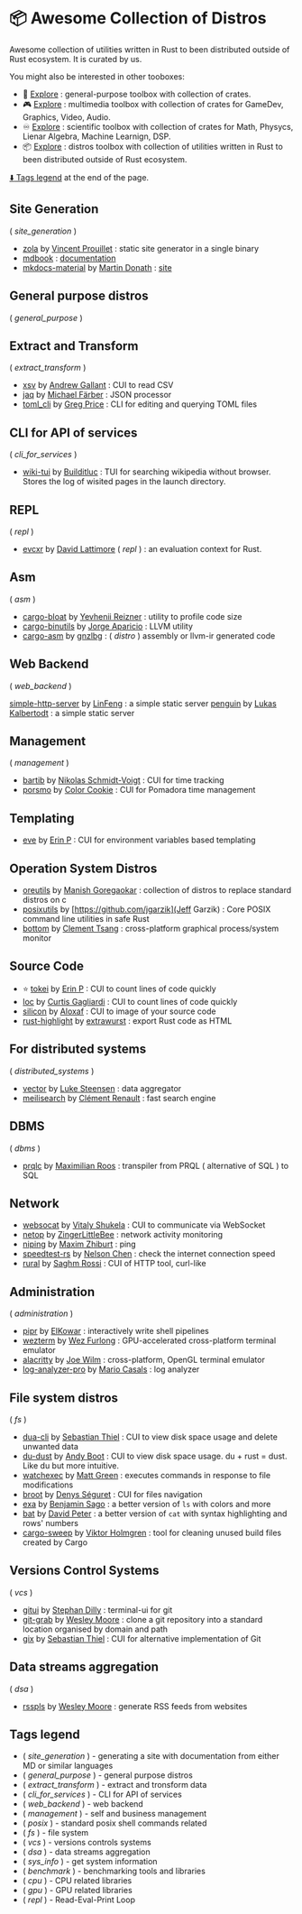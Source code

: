 # :package: Awesome Collection of Distros

Awesome collection of utilities written in Rust to been distributed outside of Rust ecosystem. It is curated by us.

You might also be interested in other tooboxes:

- :wrench: [Explore](./toolbox_general.md) : general-purpose toolbox with collection of crates.
- :video_game: [Explore](./toolbox_multimedia.md) : multimedia toolbox with collection of crates for GameDev, Graphics, Video, Audio.
- :infinity: [Explore](./toolbox_scientific.md) : scientific toolbox with collection of crates for Math, Physycs, Lienar Algebra, Machine Learnign, DSP.
- :package: [Explore](./toolbox_distros.md) : distros toolbox with collection of utilities written in Rust to been distributed outside of Rust ecosystem.

[:arrow_down: Tags legend](#tags-legend) at the end of the page.

<!-- - []() by []() : -->

## Site Generation

( _site_generation_ )

- [zola](https://github.com/getzola/zola) by [Vincent Prouillet](https://github.com/Keats) : static site generator in a single binary
- [mdbook](https://github.com/rust-lang/mdBook) : [documentation](http://rust-lang.github.io/mdBook/index.html)
- [mkdocs-material](https://github.com/squidfunk/mkdocs-material) by [Martin Donath](https://github.com/squidfunk) : [site](https://squidfunk.github.io/mkdocs-material/)

## General purpose distros

( _general_purpose_ )

## Extract and Transform

( _extract_transform_ )

- [xsv](https://github.com/BurntSushi/xsv) by [Andrew Gallant](https://github.com/BurntSushi) : CUI to read CSV
- [jaq](https://github.com/01mf02/jaq) by [Michael Färber](https://github.com/01mf02) : JSON processor
- [toml_cli](https://github.com/gnprice/toml-cli) by [Greg Price](https://github.com/gnprice) : CLI for editing and querying TOML files

## CLI for API of services

( _cli_for_services_ )

- [wiki-tui](https://github.com/Builditluc/wiki-tui) by [Builditluc](https://github.com/Builditluc) : TUI for searching wikipedia without browser. Stores the log of wisited pages in the launch directory.

## REPL

( _repl_ )

- [evcxr](https://github.com/evcxr/evcxr) by [David Lattimore](https://github.com/davidlattimore) ( _repl_ ) : an evaluation context for Rust.

## Asm

( _asm_ )

- [cargo-bloat](https://github.com/RazrFalcon/cargo-bloat) by [Yevhenii Reizner](https://github.com/RazrFalcon) : utility to profile code size
- [cargo-binutils](https://github.com/rust-embedded/cargo-binutils) by [Jorge Aparicio](https://github.com/japaric) : LLVM utility
- [cargo-asm](https://github.com/gnzlbg/cargo-asm) by [gnzlbg](https://github.com/gnzlbg) : ( _distro_ ) assembly or llvm-ir generated code

## Web Backend

( _web_backend_ )

[simple-http-server](https://github.com/thewawar/simple-http-server) by [LinFeng](https://github.com/thewawar) : a simple static server
[penguin](https://github.com/LukasKalbertodt/penguin) by [Lukas Kalbertodt](https://github.com/LukasKalbertodt) : a simple static server

## Management

( _management_ )

- [bartib](https://github.com/nikolassv/bartib) by [Nikolas Schmidt-Voigt](https://github.com/nikolassv) : CUI for time tracking
- [porsmo](https://crates.io/crates/porsmo) by [Color Cookie](https://github.com/ColorCookie-dev) : CUI for Pomadora time management

## Templating

- [eve](https://github.com/XAMPPRocky/eve) by [Erin P](https://github.com/XAMPPRocky) : CUI for environment variables based templating

## Operation System Distros

- [oreutils](https://github.com/Manishearth/oreutils) by [Manish Goregaokar](https://github.com/Manishearth) : collection of distros to replace standard distros on c
- [posixutils](https://github.com/rustcoreutils/posixutils-rs) by [https://github.com/jgarzik](Jeff Garzik) : Core POSIX command line utilities in safe Rust
- [bottom](https://github.com/ClementTsang/bottom) by [Clement Tsang](https://github.com/ClementTsang) : cross-platform graphical process/system monitor

## Source Code

- :star: [tokei](https://github.com/XAMPPRocky/tokei) by [Erin P](https://github.com/XAMPPRocky) : CUI to count lines of code quickly
- [loc](https://github.com/cgag/loc) by [Curtis Gagliardi](https://github.com/cgag) : CUI to count lines of code quickly
- [silicon](https://github.com/Aloxaf/silicon) by [Aloxaf](https://github.com/Aloxaf) : CUI to image of your source code
- [rust-highlight](https://github.com/KokaKiwi/rust-highlight) by [extrawurst](https://github.com/KokaKiwi) : export Rust code as HTML

## For distributed systems

( _distributed_systems_ )

- [vector](https://github.com/vectordotdev/vector) by [Luke Steensen](https://github.com/lukesteensen) : data aggregator
- [meilisearch](https://github.com/meilisearch/meilisearch) by [Clément Renault](https://github.com/Kerollmops) : fast search engine

<!-- xxx : move to backend -->

## DBMS

( _dbms_ )

- [prqlc](https://github.com/PRQL/prql) by [Maximilian Roos](https://github.com/max-sixty) : transpiler from PRQL ( alternative of SQL ) to SQL

## Network

- [websocat](https://github.com/vi/websocat) by [Vitaly Shukela](https://github.com/vi) : CUI to communicate via WebSocket
- [netop](https://github.com/ZingerLittleBee/netop) by [ZingerLittleBee](https://github.com/ZingerLittleBee) : network activity monitoring
- [niping](https://github.com/zhiburt/niping) by [Maxim Zhiburt](https://github.com/zhiburt) : ping
- [speedtest-rs](https://github.com/nelsonjchen/speedtest-rs) by [Nelson Chen](https://github.com/nelsonjchen) : check the internet connection speed
- [rural](https://github.com/saghm/rural) by [Saghm Rossi](https://github.com/saghm) : CUI of HTTP tool, curl-like

## Administration

( _administration_ )

- [pipr](https://github.com/elkowar/pipr) by [ElKowar](https://github.com/elkowar) : interactively write shell pipelines
- [wezterm](https://github.com/wez/wezterm) by [Wez Furlong](https://github.com/wez) : GPU-accelerated cross-platform terminal emulator
- [alacritty](https://github.com/alacritty/alacritty) by [Joe Wilm](https://github.com/jwilm) : cross-platform, OpenGL terminal emulator
- [log-analyzer-pro](https://github.com/MrCasCode/log-analyzer-pro) by [Mario Casals](https://github.com/MrCasCode) : log analyzer

## File system distros

( _fs_ )

- [dua-cli](https://github.com/Byron/dua-cli) by [Sebastian Thiel](https://github.com/Byron) : CUI to view disk space usage and delete unwanted data
- [du-dust](https://github.com/bootandy/dust) by [Andy Boot](https://www.nuclearcarrot.co.uk/aboutme/) : CUI to view disk space usage. du + rust = dust. Like du but more intuitive.
- [watchexec](https://github.com/watchexec/watchexec) by [Matt Green](https://github.com/mattgreen) : executes commands in response to file modifications
- [broot](https://github.com/Canop/broot) by [Denys Séguret](https://github.com/Canop) : CUI for files navigation
- [exa](https://github.com/ogham/exa) by [Benjamin Sago](https://github.com/ogham) : a better version of `ls` with colors and more
- [bat](https://github.com/sharkdp/bat) by [David Peter](https://github.com/sharkdp) : a better version of `cat` with syntax highlighting and rows' numbers
- [cargo-sweep](https://github.com/holmgr/cargo-sweep) by [Viktor Holmgren](https://github.com/holmgr) : tool for cleaning unused build files created by Cargo

## Versions Control Systems

( _vcs_ )

- [gitui](https://github.com/extrawurst/gitui) by [Stephan Dilly](https://github.com/extrawurst) : terminal-ui for git
- [git-grab](https://github.com/wezm/git-grab) by [Wesley Moore](https://github.com/wezm) : clone a git repository into a standard location organised by domain and path
- [gix](https://github.com/Byron/gitoxide) by [Sebastian Thiel](https://github.com/Byron) : CUI for alternative implementation of Git

## Data streams aggregation

( _dsa_ )

- [rsspls](https://github.com/wezm/rsspls) by [Wesley Moore](https://github.com/wezm) : generate RSS feeds from websites

<!-- ## System / CPU info

( _sys_info_ )

- [Acpi](https://github.com/rust-osdev/acpi) by [Rust OSDev](https://github.com/rust-osdev) : a library to parse ACPI tables and AML
- [pcics](https://github.com/pepyaka/pcics) by [Mikhail Bratchikov](https://github.com/pepyaka) : PCI configuration space
- [sysinfo](https://github.com/GuillaumeGomez/sysinfo) by [Guillaume Gomez](https://github.com/GuillaumeGomez) : a crate used to get a system's information
- [nixinfo](https://github.com/Phate6660/nixinfo) by [Cpt.Howdy](https://github.com/Phate6660) : a lib crate for gathering system info such as cpu, distro, environment, kernel, etc
- [sys-info-rs](https://github.com/FillZpp/sys-info-rs) by [Siyu Wang](https://github.com/FillZpp) : get system information in Rust
- [systemstat](https://github.com/unrelentingtech/systemstat) by [unrelentingtech](https://github.com/unrelentingtech) : a Rust library for getting system information/statistics
- [rtop](https://github.com/narendasan/rtop) by [Naren Dasan](https://github.com/narendasan) : a system montior inspired by gtop implemented in Rust


( _sys_info_ ) ( _cpu_ )

- [Cupid](https://github.com/FillZpp) by [Jake Goulding](https://github.com/shepmaster) : native Rust access to the x86 and x86_64 CPUID instruction
- [cpuid](https://github.com/gz/rust-cpuid) by [Gerd Zellweger](https://github.com/gz) : a library to parse the x86 CPUID instruction, written in rust with no external dependencies
- [cpufeatures](https://github.com/rustcrypto/utils/tree/HEAD/cpufeatures) by [cpuid](https://github.com/RustCrypto) : lightweight and efficient runtime CPU feature detection for aarch64 and x86/x86_64 targets

( _sys_info_ ) ( _gpu_ )

- [gpuinfo](https://github.com/BDHU/gpuinfo) by [Edward Hu](https://github.com/BDHU) : a small command-line tool used to query and monitor GPU status
- [gpu-info](https://crates.io/crates/gpu-info) : a minimal command-line utility for querying GPU status

## Benchmark

( _benchmark_ )

- [hyperfine](https://github.com/sharkdp/hyperfine) by [David Peter](https://github.com/sharkdp) : a command-line benchmarking tool
- [glassbench](https://github.com/Canop/glassbench) by [Denys Séguret](https://github.com/Canop) : a micro-benchmark library with memory, to use with cargo bench
- [Criterion.rs](https://github.com/bheisler/criterion.rs) by [Brook Heisler](https://github.com/bheisler) : statistics-driven Microbenchmarking

( _benchmark_ ) ( _cpu_ )

- [ulid-rs](https://github.com/suyash/ulid-rs) by [Suyash](https://github.com/suyash) : Rust implementation of "Universally Unique Lexicographically Sortable Identifier" algorithm
- [Iai](https://github.com/bheisler/iai) by [Brook Heisler](https://github.com/bheisler) : experimental One-shot Benchmark Framework
- [Shumai](https://github.com/XiangpengHao/shumai) by [Xiangpeng Hao](https://github.com/XiangpengHao) : a multi-thread benchmarking framework that produces accurate and reproducible results
- [gemm-benchmark](https://github.com/danieldk/gemm-benchmark) by [Daniël de Kok](https://github.com/danieldk) : a small [sd]gemm benchmark based, similar to ACES DGEMM

( _benchmark_ ) ( _gpu_ )

- [criterion-cuda](https://github.com/theHamsta/criterion-cuda) by [Stephan Seitz](https://github.com/theHamsta) : crate provides the Measurement CudaTime for benchmarking CUDA kernels using criterion-rs
- [rustGPU](https://github.com/eholk/RustGPU) by [Eric Holk](https://github.com/eholk) : a proof of concept for writing GPU kernels in Rust
- [opencl3](https://github.com/kenba/opencl3) by [Ken Barker](https://github.com/kenba) : implementation of the Khronos OpenCL API
- [rust-aes-proofs](https://github.com/subspace/rust-aes-proofs) by [subspace](https://github.com/subspace) : various AES-based Proof-of-Replication and Proof-of-Time implementations and benchmarks -->

<!-- qqq : add tag::utility for each utility -->
<!-- qqq : sort tags -->
<!-- qqq : emoji instead of tags? -->

## Tags legend

- ( _site_generation_ ) - generating a site with documentation from either MD or similar languages
- ( _general_purpose_ ) - general purpose distros
- ( _extract_transform_ ) - extract and tronsform data
- ( _cli_for_services_ ) - CLI for API of services
- ( _web_backend_ ) - web backend
- ( _management_ ) - self and business management
- ( _posix_ ) - standard posix shell commands related
- ( _fs_ ) - file system
- ( _vcs_ ) - versions controls systems
- ( _dsa_ ) - data streams aggregation
- ( _sys_info_ ) - get system information
- ( _benchmark_ ) - benchmarking tools and libraries
- ( _cpu_ ) - CPU related libraries
- ( _gpu_ ) - GPU related libraries
- ( _repl_ ) - Read-Eval-Print Loop